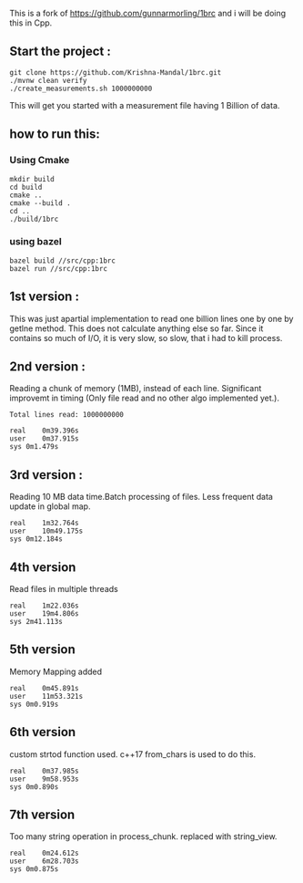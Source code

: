 This is a fork of https://github.com/gunnarmorling/1brc and i will be doing this in Cpp.

## Start the project :

    
    git clone https://github.com/Krishna-Mandal/1brc.git
    ./mvnw clean verify
    ./create_measurements.sh 1000000000
    
This will get you started with a measurement file having 1 Billion of data.

## how to run this:
### Using Cmake
    mkdir build
    cd build
    cmake ..
    cmake --build .
    cd ..
    ./build/1brc

### using bazel
    bazel build //src/cpp:1brc
    bazel run //src/cpp:1brc

## 1st version :
This was just  apartial implementation to read one billion lines one by one by getlne method. This does not calculate anything else so far.
Since it contains so much of I/O, it is very slow, so slow, that i had to kill process.

## 2nd version :
Reading a chunk of memory (1MB), instead of each line. Significant improvemt in timing (Only file read and no other algo implemented yet.).

    
    Total lines read: 1000000000
    
    real	0m39.396s
    user	0m37.915s
    sys	0m1.479s

## 3rd version :
Reading 10 MB data time.Batch processing of files.
Less frequent data update in global map.

    real	1m32.764s
    user	10m49.175s
    sys	0m12.184s

## 4th version
Read files in multiple threads

    real	1m22.036s
    user	19m4.806s
    sys	2m41.113s

## 5th version
Memory Mapping added

    real	0m45.891s
    user	11m53.321s
    sys	0m0.919s

## 6th version
custom strtod function used. c++17 from_chars is used to do this.

    real	0m37.985s
    user	9m58.953s
    sys	0m0.890s

## 7th version
Too many string operation in process_chunk. replaced with string_view.

    real	0m24.612s
    user	6m28.703s
    sys	0m0.875s

